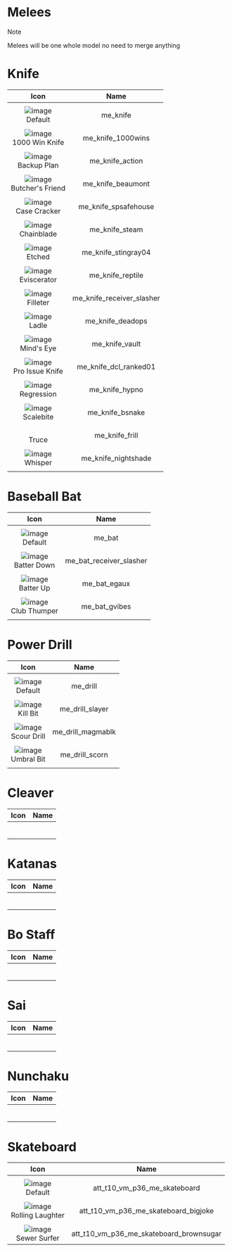 # Melees 


> [!NOTE]
> Melees will be one whole model no need to merge anything





# Knife

| Icon | Name |
| :--: | :--: | 
| | | | | 
![image](https://github.com/user-attachments/assets/1bad4af4-a61e-46cf-8511-d16f0e8902dc) <br> Default | me_knife  | 
| | | | | 
![image](https://github.com/user-attachments/assets/98d33978-4252-442e-99f2-2b0175277d54) <br> 1000 Win Knife | me_knife_1000wins  | 
| | | | | 
![image](https://github.com/user-attachments/assets/71176b63-b385-48bd-9081-c3c01682e8e2)<br> Backup Plan | me_knife_action  | 
| | | | | 
![image](https://github.com/user-attachments/assets/915cc838-fa47-4a78-9417-b0434b530c48) <br> Butcher's Friend |  me_knife_beaumont | 
| | | | | 
![image](https://github.com/user-attachments/assets/37281918-d70f-43fa-bff1-9777719f13cd) <br> Case Cracker | me_knife_spsafehouse | 
| | | | | 
![image](https://github.com/user-attachments/assets/d959de98-a2bc-483b-97f1-f91f57f28586) <br> Chainblade | me_knife_steam  | 
| | | | | 
![image](https://github.com/user-attachments/assets/2300a888-29d3-4379-941c-4f5c22a742d2) <br> Etched | me_knife_stingray04 | 
| | | | | 
![image](https://github.com/user-attachments/assets/3e652608-318f-4d87-b521-9288277bbd40) <br> Eviscerator | me_knife_reptile  | 
| | | | | 
![image](https://github.com/user-attachments/assets/9bba09e0-2f8c-46b7-af03-95a7b8c5207e) <br> Filleter | me_knife_receiver_slasher  | 
| | | | | 
![image](https://github.com/user-attachments/assets/b36e881a-d129-41db-82f1-af00477dd889) <br> Ladle | me_knife_deadops  | 
| | | | | 
 ![image](https://github.com/user-attachments/assets/be888b8b-a2d0-4201-963b-f767612cc035) <br> Mind's Eye | me_knife_vault  | 
| | | | | 
 ![image](https://github.com/user-attachments/assets/724e4b87-3c9a-458c-8f71-82f7437bbb35) <br> Pro Issue Knife | me_knife_dcl_ranked01  | 
| | | | | 
 ![image](https://github.com/user-attachments/assets/bc3b7dd3-9f28-492c-8724-41a69d6e774a) <br> Regression | me_knife_hypno  | 
| | | | |
 ![image](https://github.com/user-attachments/assets/0a438963-31bf-4fde-a12c-a6aabfe5de42) <br> Scalebite | me_knife_bsnake  | 
| | | | | 
<br> Truce | me_knife_frill  | 
| | | | | 
![image](https://github.com/user-attachments/assets/727a07ce-7f21-4dc4-b7db-1797564b1937) <br> Whisper | me_knife_nightshade   | 
| | | | | 



# Baseball Bat

| Icon | Name |
| :--: | :--: | 
| | | | | 
![image](https://github.com/user-attachments/assets/aa43f146-fd5b-4ed9-a838-0a307d62000d) <br> Default | me_bat  | 
| | | | | 
![image](https://github.com/user-attachments/assets/ab000d55-2b73-4fd5-a583-c7743d05a652) <br> Batter Down | me_bat_receiver_slasher  | 
| | | | | 
![image](https://github.com/user-attachments/assets/3cef4c5c-9184-49d2-ad60-903bc516b548) <br> Batter Up | me_bat_egaux  | 
| | | | | 
![image](https://github.com/user-attachments/assets/ebf43232-d866-45b5-b8e9-6d14dd823f04) <br> Club Thumper | me_bat_gvibes  | 
| | | | | 



# Power Drill 

| Icon | Name |
| :--: | :--: | 
| | | | | 
| ![image](https://github.com/user-attachments/assets/87963860-b705-48c5-98a3-f191d393fd90) <br> Default | me_drill |
| | | | | 
| ![image](https://github.com/user-attachments/assets/cca4d4c3-3779-44f2-a16d-cd4918441219) <br> Kill Bit | me_drill_slayer | 
| | | | | 
| ![image](https://github.com/user-attachments/assets/da2b8a6c-057d-4d73-8246-dd17404231ec) <br> Scour Drill| me_drill_magmablk |
| | | | | 
| ![image](https://github.com/user-attachments/assets/ca6e2628-b3a3-4d3c-9c5b-94d073c5cf51) <br>  Umbral Bit | me_drill_scorn |
| | | | | 


# Cleaver

| Icon | Name |
| :--: | :--: | 
| | | | | 
|  <br> | |
| | | | | 



# Katanas

| Icon | Name |
| :--: | :--: | 
| | | | | 
|  <br> | |
| | | | | 



# Bo Staff 

| Icon | Name |
| :--: | :--: | 
| | | | | 
|  <br> | |
| | | | | 



# Sai
| Icon | Name |
| :--: | :--: | 
| | | | | 
|  <br> | |
| | | | | 


# Nunchaku

| Icon | Name |
| :--: | :--: | 
| | | | | 
|  <br> | |
| | | | | 



# Skateboard 

| Icon | Name |
| :--: | :--: | 
| | | | | 
| ![image](https://github.com/user-attachments/assets/132fd759-d51c-4a53-8ab8-887f18c5aa3f) <br> Default | att_t10_vm_p36_me_skateboard  | 
| | | | | 
| ![image](https://github.com/user-attachments/assets/9c78f976-fff2-4f98-a2d8-6a3f794d203a) <br> Rolling Laughter | att_t10_vm_p36_me_skateboard_bigjoke
| | | | | 
| ![image](https://github.com/user-attachments/assets/c64e114f-6770-4a42-be57-ae543fb16cb5) <br> Sewer Surfer | att_t10_vm_p36_me_skateboard_brownsugar |




